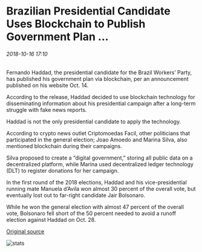# Brazilian Presidential Candidate Uses Blockchain to Publish Government Plan ...

###### 2018-10-16 17:10

Fernando Haddad, the presidential candidate for the Brazil Workers’ Party, has published his government plan via blockchain, per an announcement published on his website Oct. 14.

According to the release, Haddad decided to use blockchain technology for disseminating information about his presidential campaign after a long-term struggle with fake news reports.

Haddad is not the only presidential candidate to apply the technology.

According to crypto news outlet Criptomoedas Facil, other politicians that participated in the general election; Joao Amoedo and Marina Silva, also mentioned blockchain during their campaigns.

Silva proposed to create a “digital government,” storing all public data on a decentralized platform, while Marina used decentralized ledger technology (DLT) to register donations for her campaign.

In the first round of the 2018 elections, Haddad and his vice-presidential running mate Manuela d’Avila won almost 30 percent of the overall vote, but eventually lost out to far-right candidate Jair Bolsonaro.

While he won the general election with almost 47 percent of the overall vote, Bolsonaro fell short of the 50 percent needed to avoid a runoff election against Haddad on Oct. 28.

[Original source](https://cointelegraph.com/news/brazilian-presidential-candidate-uses-blockchain-to-publish-government-plan)

![stats](https://c.statcounter.com/11760860/0/a89fa40b/1/ "stats")